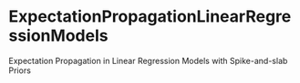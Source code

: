 # ExpectationPropagationLinearRegressionModels
Expectation Propagation in Linear Regression Models with Spike-and-slab Priors
